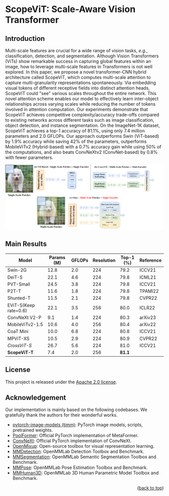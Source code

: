 # ScopeViT: Scale-Aware Vision Transformer

## Introduction
Multi-scale features are crucial for a wide range of vision tasks, *e.g.*, classification, detection, and segmentation. Although Vision Transformers (ViTs) show remarkable success in capturing global features within an image, how to leverage multi-scale features in Transformers is not well explored. In this paper, we propose a novel transformer-CNN hybrid architecture called ScopeViT, which computes multi-scale attention to capture multi-granularity representations spontaneously. Via embedding visual tokens of different receptive fields into distinct attention heads, ScopeViT could "see" various scales throughout the entire network. This novel attention scheme enables our model to effectively learn inter-object relationships across varying scales while reducing the number of tokens involved in attention computation. Our experiments demonstrate that ScopeViT achieves competitive complexity/accuracy trade-offs compared to existing networks across different tasks such as image classification, object detection, and instance segmentation. On the ImageNet-1K dataset, ScopeViT achieves a top-1 accuracy of 81.1%, using only 7.4 million parameters and 2.0 GFLOPs. Our approach outperforms Swin (ViT-based) by 1.9% accuracy while saving 42% of the parameters, outperforms MobileViTv2 (Hybrid-based) with a 0.7% accuracy gain while using 50% of the computations, and also beats ConvNeXtv2 (ConvNet-based) by 0.8% with fewer parameters.

![CoFi](./models/demo/ScopeViT.png)

## Main Results
| Model                              | Params (M) | GFLOPs | Resolution | Top-1 (%) | Reference |
|------------------------------------|------------|--------|------------|-----------|-----------|
| Swin-2G         | 12.8       | 2.0    | 224        | 79.2      | ICCV21    |
| DeiT-S   | 22.1       | 4.6    | 224        | 79.8      | ICML21    |
| PVT-Small   | 24.5       | 3.8    | 224        | 79.8      | ICCV21    |
| P2T-T             | 11.6       | 1.8    | 224        | 79.8      | TPAMI22   |
| Shunted-T    | 11.5       | 2.1    | 224        | 79.8      | CVPR22    |
| EViT-S(Keep rate=0.6) | 22.1 | 3.5 | 256      | 80.0      | ICLR22    |
| ConvNeXt V2-P | 9.1      | 1.4    | 224        | 80.3      | arXiv23   |
| MobileViTv2-1.5 | 10.6 | 4.0 | 256      | 80.4      | arXiv22   |
| CoaT Mini          | 10.0       | 6.8    | 224        | 80.8      | ICCV21    |
| MPViT-XS       | 10.5       | 2.9    | 224        | 80.9      | CVPR22    |
| *CrossViT-S* | 26.7     | 5.6    | 224        | 81.0      | ICCV21    |
| **ScopeViT-T**                     | 7.4        | 2.0    | 256        | **81.1**  |           |

## License

This project is released under the [Apache 2.0 license](LICENSE).

## Acknowledgement

Our implementation is mainly based on the following codebases. We gratefully thank the authors for their wonderful works.

- [pytorch-image-models (timm)](https://github.com/rwightman/pytorch-image-models): PyTorch image models, scripts, pretrained weights.
- [PoolFormer](https://github.com/sail-sg/poolformer): Official PyTorch implementation of MetaFormer.
- [ConvNeXt](https://github.com/facebookresearch/ConvNeXt): Official PyTorch implementation of ConvNeXt.
- [OpenMixup](https://github.com/Westlake-AI/openmixup): Open-source toolbox for visual representation learning.
- [MMDetection](https://github.com/open-mmlab/mmdetection): OpenMMLab Detection Toolbox and Benchmark.
- [MMSegmentation](https://github.com/open-mmlab/mmsegmentation): OpenMMLab Semantic Segmentation Toolbox and Benchmark.
- [MMPose](https://github.com/open-mmlab/mmpose): OpenMMLab Pose Estimation Toolbox and Benchmark.
- [MMHuman3D](https://github.com/open-mmlab/mmhuman3d): OpenMMLab 3D Human Parametric Model Toolbox and Benchmark.


<p align="right">(<a href="#top">back to top</a>)</p>

